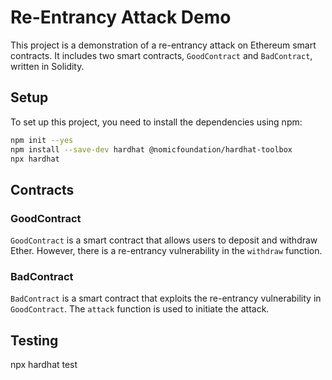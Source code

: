 # Re-Entrancy Attack Demo

This project is a demonstration of a re-entrancy attack on Ethereum smart contracts. It includes two smart contracts, `GoodContract` and `BadContract`, written in Solidity.

## Setup

To set up this project, you need to install the dependencies using npm:

```bash
npm init --yes
npm install --save-dev hardhat @nomicfoundation/hardhat-toolbox
npx hardhat
```

## Contracts

### GoodContract

`GoodContract` is a smart contract that allows users to deposit and withdraw Ether. However, there is a re-entrancy vulnerability in the `withdraw` function.

### BadContract

`BadContract` is a smart contract that exploits the re-entrancy vulnerability in `GoodContract`. The `attack` function is used to initiate the attack.

## Testing

npx hardhat test

